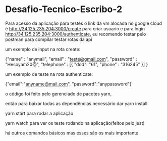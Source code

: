# Desafio-Tecnico-Escribo-2
Para acesso da aplicação para testes o link da vm alocada no google cloud é http://34.125.235.204:3000/create 
para criar usuario e para login http://34.125.235.204:3000/authenticate, eu recomendo testar pelo postman para compilar testar rotas da api 

um exemplo de input na rota create:

{"name" : "anymail",
 "email" : "teste@gmail.com",
 "password" : "Hesoyam20@",
 "telephone" : [{ "ddd": "61", "phone" : "316245" }]
}

um exemplo de teste na rota authenticate:

{"email":"anyname@mail.com", "password":"anypassword"}


o código foi feito pelo gerenciado de pacotes yarn, 

então para baixar todas as dependências  necessário dar yarn install

yarn start para rodar a aplicação

yarn watch para ver os teste rodando na aplicação(feitos pelo jest)

há outros comandos básicos mas esses são os mais importante
